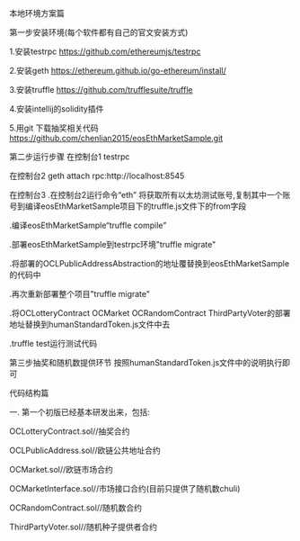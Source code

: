 本地环境方案篇

第一步安装环境(每个软件都有自己的官文安装方式)

1.安装testrpc
https://github.com/ethereumjs/testrpc

2.安装geth
https://ethereum.github.io/go-ethereum/install/

3.安装truffle
https://github.com/trufflesuite/truffle

4.安装intellij的solidity插件

5.用git 下载抽奖相关代码
https://github.com/chenlian2015/eosEthMarketSample.git


第二步运行步骤
在控制台1
testrpc

在控制台2
geth attach rpc:http://localhost:8545

在控制台3
.在控制台2运行命令“eth”
将获取所有以太坊测试账号,复制其中一个账号到编译eosEthMarketSample项目下的truffle.js文件下的from字段

.编译eosEthMarketSample“truffle compile”

.部署eosEthMarketSample到testrpc环境"truffle migrate"

.将部署的OCLPublicAddressAbstraction的地址覆替换到eosEthMarketSample的代码中

.再次重新部署整个项目"truffle migrate"

.将OCLotteryContract OCMarket OCRandomContract ThirdPartyVoter的部署地址替换到humanStandardToken.js文件中去

.truffle test运行测试代码

第三步抽奖和随机数提供环节
按照humanStandardToken.js文件中的说明执行即可


代码结构篇

一.
第一个初版已经基本研发出来，包括:

OCLotteryContract.sol//抽奖合约

OCLPublicAddress.sol//欧链公共地址合约

OCMarket.sol//欧链市场合约

OCMarketInterface.sol//市场接口合约(目前只提供了随机数chuli)

OCRandomContract.sol//随机数合约

ThirdPartyVoter.sol//随机种子提供者合约

